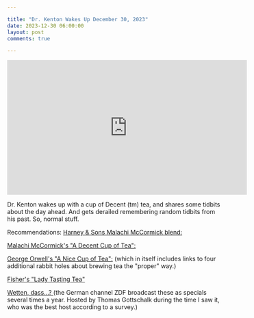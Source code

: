 ```yaml
---

title: "Dr. Kenton Wakes Up December 30, 2023"
date: 2023-12-30 06:00:00
layout: post
comments: true

---
```


<iframe width="560" height="315" src="https://www.youtube.com/embed/RUq377u-Vbc?si=rwkm8AGetTV_UV9x" title="YouTube video player" frameborder="0" allow="accelerometer; autoplay; clipboard-write; encrypted-media; gyroscope; picture-in-picture; web-share" allowfullscreen></iframe>


Dr. Kenton wakes up with a cup of Decent (tm) tea, and shares some tidbits about the day ahead. And gets derailed remembering random tidbits from his past. So, normal stuff.

Recommendations:
[Harney & Sons Malachi McCormick blend:](https://www.harney.com/products/malachi-mccormick-s-blend)

[Malachi McCormick's  "A Decent Cup of Tea":](https://www.amazon.com/Decent-Cup-Tea-Malachi-McCormick/dp/051758462X/ref=sr_1_1)

[George Orwell's "A Nice Cup of Tea":](https://www.orwellfoundation.com/the-orwell-foundation/orwell/essays-and-other-works/a-nice-cup-of-tea/) (which in itself includes links to four additional rabbit holes about brewing tea the "proper" way.)

[Fisher's "Lady Tasting Tea" ](https://en.wikipedia.org/wiki/Lady_tasting_tea)

[Wetten, dass...? ](https://en.wikipedia.org/wiki/Wetten,_dass..%3F) (the German channel ZDF broadcast these as specials several times a year. Hosted by Thomas Gottschalk during the time I saw it, who was the best host according to a survey.)